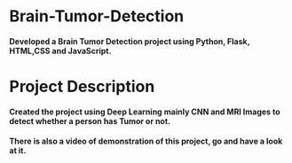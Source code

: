 # Brain-Tumor-Detection

#### Developed a Brain Tumor Detection project using Python, Flask, HTML,CSS and JavaScript.

# Project Description

#### Created the project using Deep Learning mainly CNN and MRI Images to detect whether a person has Tumor or not.
#### There is also a video of demonstration of this project, go and have a look at it.